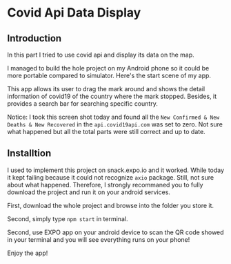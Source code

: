 # Covid Api Data Display

## Introduction
In this part I tried to use covid api and display its data on the map.

I managed to build the hole project on my Android phone so it could be more portable compared to simulator. Here's the start scene of my app.

This app allows its user to drag the mark around and shows the detail information of covid19 of the country where the mark stopped. Besides, it provides a search bar for searching specific country.

Notice: I took this screen shot today and found all the ```New Confirmed & New Deaths & New Recovered``` in the ```api.covid19api.com``` was set to zero. Not sure what happened but all the total parts were still correct and up to date.

## Installtion
I used to implement this project on snack.expo.io and it worked. While today it kept failing because it could not recognize ```axio``` package. Still, not sure about what happened. Therefore, I strongly recommaned you to fully download the project and run it on your android services.

First, download the whole project and browse into the folder you store it.

Second, simply type ```npm start``` in terminal.

Second, use EXPO app on your android device to scan the QR code showed in your terminal and you will see everything runs on your phone!

Enjoy the app!
